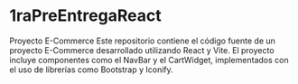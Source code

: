 # 1raPreEntregaReact
Proyecto E-Commerce  Este repositorio contiene el código fuente de un proyecto E-Commerce desarrollado utilizando React y Vite. El proyecto incluye componentes como el NavBar y el CartWidget, implementados con el uso de librerías como Bootstrap y Iconify.
